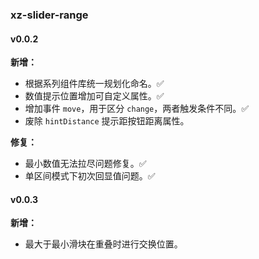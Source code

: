 
### xz-slider-range

#### v0.0.2

**新增：**

- 根据系列组件库统一规划化命名。✅
- 数值提示位置增加可自定义属性。✅
- 增加事件 `move`，用于区分 `change`，两者触发条件不同。✅
- 废除 `hintDistance` 提示距按钮距离属性。

**修复：**

- 最小数值无法拉尽问题修复。✅
- 单区间模式下初次回显值问题。✅



#### v0.0.3

**新增：**

- 最大于最小滑块在重叠时进行交换位置。
